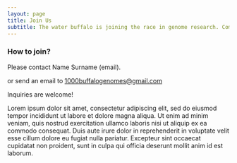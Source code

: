 ```yaml
---
layout: page
title: Join Us
subtitle: The water buffalo is joining the race in genome research. Come and ride on!
---
```

### How to join?


Please contact Name Surname (email).

or send an email to 1000buffalogenomes@gmail.com

Inquiries are welcome!


Lorem ipsum dolor sit amet, consectetur adipiscing elit, sed do eiusmod tempor incididunt ut labore et dolore magna aliqua. Ut enim ad minim veniam, quis nostrud exercitation ullamco laboris nisi ut aliquip ex ea commodo consequat. Duis aute irure dolor in reprehenderit in voluptate velit esse cillum dolore eu fugiat nulla pariatur. Excepteur sint occaecat cupidatat non proident, sunt in culpa qui officia deserunt mollit anim id est laborum.